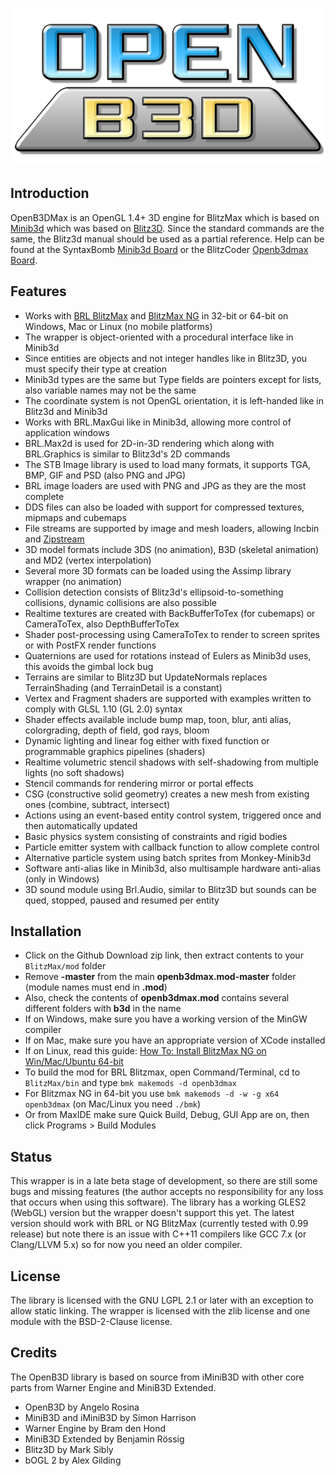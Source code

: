 
![OpenB3DMax](./media/openb3d_logo_512.png)

## Introduction

OpenB3DMax is an OpenGL 1.4+ 3D engine for BlitzMax which is based on [Minib3d](https://github.com/si-design/minib3d) which was based on [Blitz3D](https://github.com/blitz-research/blitz3d). Since the standard commands are the same, the Blitz3d manual should be used as a partial reference. Help can be found at the SyntaxBomb [Minib3d Board](http://www.syntaxbomb.com/index.php/board,20.0.html) or the BlitzCoder [Openb3dmax Board](https://www.blitzcoder.org/forum/topics.php?category=16).

## Features

* Works with [BRL BlitzMax](https://github.com/blitz-research/blitzmax) and [BlitzMax NG](https://github.com/bmx-ng/bmx-ng/releases) in 32-bit or 64-bit on Windows, Mac or Linux (no mobile platforms)
* The wrapper is object-oriented with a procedural interface like in Minib3d
* Since entities are objects and not integer handles like in Blitz3D, you must specify their type at creation
* Minib3d types are the same but Type fields are pointers except for lists, also variable names may not be the same
* The coordinate system is not OpenGL orientation, it is left-handed like in Blitz3d and Minib3d
* Works with BRL.MaxGui like in Minib3d, allowing more control of application windows
* BRL.Max2d is used for 2D-in-3D rendering which along with BRL.Graphics is similar to Blitz3d's 2D commands
* The STB Image library is used to load many formats, it supports TGA, BMP, GIF and PSD (also PNG and JPG)
* BRL image loaders are used with PNG and JPG as they are the most complete
* DDS files can also be loaded with support for compressed textures, mipmaps and cubemaps
* File streams are supported by image and mesh loaders, allowing Incbin and [Zipstream](https://github.com/maxmods/koriolis.mod)
* 3D model formats include 3DS (no animation), B3D (skeletal animation) and MD2 (vertex interpolation)
* Several more 3D formats can be loaded using the Assimp library wrapper (no animation)
* Collision detection consists of Blitz3d's ellipsoid-to-something collisions, dynamic collisions are also possible
* Realtime textures are created with BackBufferToTex (for cubemaps) or CameraToTex, also DepthBufferToTex
* Shader post-processing using CameraToTex to render to screen sprites or with PostFX render functions
* Quaternions are used for rotations instead of Eulers as Minib3d uses, this avoids the gimbal lock bug
* Terrains are similar to Blitz3D but UpdateNormals replaces TerrainShading (and TerrainDetail is a constant)
* Vertex and Fragment shaders are supported with examples written to comply with GLSL 1.10 (GL 2.0) syntax
* Shader effects available include bump map, toon, blur, anti alias, colorgrading, depth of field, god rays, bloom
* Dynamic lighting and linear fog either with fixed function or programmable graphics pipelines (shaders)
* Realtime volumetric stencil shadows with self-shadowing from multiple lights (no soft shadows)
* Stencil commands for rendering mirror or portal effects
* CSG (constructive solid geometry) creates a new mesh from existing ones (combine, subtract, intersect)
* Actions using an event-based entity control system, triggered once and then automatically updated
* Basic physics system consisting of constraints and rigid bodies
* Particle emitter system with callback function to allow complete control
* Alternative particle system using batch sprites from Monkey-Minib3d
* Software anti-alias like in Minib3d, also multisample hardware anti-alias (only in Windows)
* 3D sound module using Brl.Audio, similar to Blitz3D but sounds can be qued, stopped, paused and resumed per entity

## Installation
* Click on the Github Download zip link, then extract contents to your `BlitzMax/mod` folder
* Remove **-master** from the main **openb3dmax.mod-master** folder (module names must end in **.mod**)
* Also, check the contents of **openb3dmax.mod** contains several different folders with **b3d** in the name
* If on Windows, make sure you have a working version of the MinGW compiler
* If on Mac, make sure you have an appropriate version of XCode installed
* If on Linux, read this guide: [How To: Install BlitzMax NG on Win/Mac/Ubuntu 64-bit](https://www.syntaxbomb.com/index.php/topic,61.0.html)
* To build the mod for BRL Blitzmax, open Command/Terminal, cd to `BlitzMax/bin` and type `bmk makemods -d openb3dmax`
* For Blitzmax NG in 64-bit you use `bmk makemods -d -w -g x64 openb3dmax` (on Mac/Linux you need `./bmk`)
* Or from MaxIDE make sure Quick Build, Debug, GUI App are on, then click Programs > Build Modules

## Status

This wrapper is in a late beta stage of development, so there are still some bugs and missing features (the author accepts no responsibility for any loss that occurs when using this software). The library has a working GLES2 (WebGL) version but the wrapper doesn't support this yet. The latest version should work with BRL or NG BlitzMax (currently tested with 0.99 release) but note there is an issue with C++11 compilers like GCC 7.x (or Clang/LLVM 5.x) so for now you need an older compiler.

## License

The library is licensed with the GNU LGPL 2.1 or later with an exception to allow static linking. The wrapper is licensed with the zlib license and one module with the BSD-2-Clause license.

## Credits

The OpenB3D library is based on source from iMiniB3D with other core parts from Warner Engine and MiniB3D Extended.

* OpenB3D by Angelo Rosina
* MiniB3D and iMiniB3D by Simon Harrison
* Warner Engine by Bram den Hond
* MiniB3D Extended by Benjamin Rössig
* Blitz3D by Mark Sibly
* bOGL 2 by Alex Gilding


